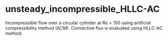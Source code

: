 # unsteady_incompressible_HLLC-AC
Incompressible flow over a circular cylinder at Re = 150 using artificial compressibility method (ACM). Convective flux is evaluated using HLLC-AC method. 
